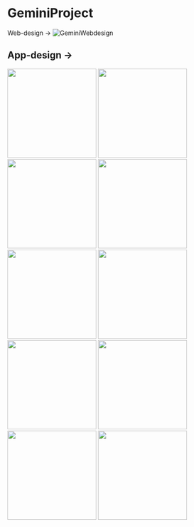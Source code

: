 # GeminiProject

Web-design ->
![GeminiWebdesign](https://user-images.githubusercontent.com/104073696/214928180-72ce85f0-cde9-47a4-bde8-5bde4b839d20.png)


App-design ->
---------------------------------
<p float="left">
<img src="https://user-images.githubusercontent.com/104073696/214930655-ea3c8ceb-361e-4fbc-9112-89bb2dd74eeb.png" width="200">
<img src="https://user-images.githubusercontent.com/104073696/214928586-291263ac-b394-4c3f-8097-d895d3a5c3da.png" width="200">
<img src="https://user-images.githubusercontent.com/104073696/214928597-8bca29b1-ab9a-4114-a993-9b3421f201ac.png" width="200">
<img src="https://user-images.githubusercontent.com/104073696/214928603-f6e41f3d-6532-4f3e-bc97-5dd470567704.png" width="200">
<img src="https://user-images.githubusercontent.com/104073696/214928625-8b4ee766-be7e-4287-a220-e6ef219ba5b2.png" width="200">
<img src="https://user-images.githubusercontent.com/104073696/214928634-995e339d-50bd-4a0d-9860-0a633b43c2f0.png" width="200">
<img src="https://user-images.githubusercontent.com/104073696/214928639-556acb05-121f-4f44-9fd6-814fdd9c92ef.png" width="200">
<img src="https://user-images.githubusercontent.com/104073696/214928645-bf74cf10-efed-4f59-84e1-6d0da2244746.png" width="200">
<img src="https://user-images.githubusercontent.com/104073696/214928653-5b6eaad1-300d-4940-8689-7a2dbe7d04d8.png" width="200">
<img src="https://user-images.githubusercontent.com/104073696/214928660-dfcd3a9b-2c22-4452-937c-9042bb308ece.png" width="200">
</p>
